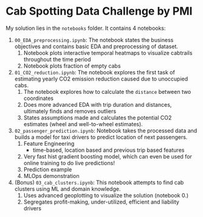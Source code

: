 # Cab Spotting Data Challenge by PMI

My solution lies in the `notebooks` folder. It contains 4 notebooks:

1. `00_EDA_preprocessing.ipynb`: The notebook states the business objectives and contains basic EDA and preprocessing of dataset.
   1. Notebook plots interactive temporal heatmaps to visualize cabtrails throughout the time period
   2. Notebook plots fraction of empty cabs
2. `01_CO2_reduction.ipynb`: The notebook explores the first task of estimating yearly CO2 emission reduction caused due to unoccupied cabs.
   1. The notebook explores how to calculate the `distance` between two coordinates
   2. Does more advanced EDA with trip duration and distances, ultimately finds and removes outliers
   3. States assumptions made and calculates the potential CO2 estimates (wheel and well-to-wheel estimates).
3. `02_passenger_prediction.ipynb`: Notebook takes the processed data and builds a model for taxi drivers to predict location of next passengers.
   1. Feature Engineering
      - time-based, location based and previous trip based features
   2. Very fast hist gradient boosting model, which can even be used for online training to do live predictions!
   3. Prediction example
   4. MLOps demonstration
4. (Bonus) `03_cab_clusters.ipynb`: This notebook attempts to find cab clusters using ML and domain knowledge.
   1. Uses advanced geoplotting to visualize the solution (notebook 0.)
   2. Segregates profit-making, under-utilized, efficient and liability drivers



